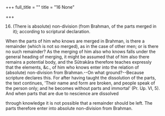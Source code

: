 +++
full_title = ""
title = "16 None"

+++


16. (There is absolute) non-division (from Brahman, of the parts merged in it); according to scriptural declaration.

When the parts of him who knows are merged in Brahman, is there a remainder (which is not so merged), as in the case of other men; or is there no such remainder? As the merging of him also who knows falls under the general heading of merging, it might be assumed that of him also there remains a potential body, and the Sūtrakāra therefore teaches expressly that the elements, &c., of him who knows enter into the relation of (absolute) non-division from Brahman.--On what ground?--Because scripture declares this. For after having taught the dissolution of the parts, the text continues, 'Their name and form are broken, and people speak of the person only; and he becomes without parts and immortal' (Pr. Up. VI, 5). And when parts that are due to nescience are dissolved

through knowledge it is not possible that a remainder should be left. The parts therefore enter into absolute non-division from Brahman.

